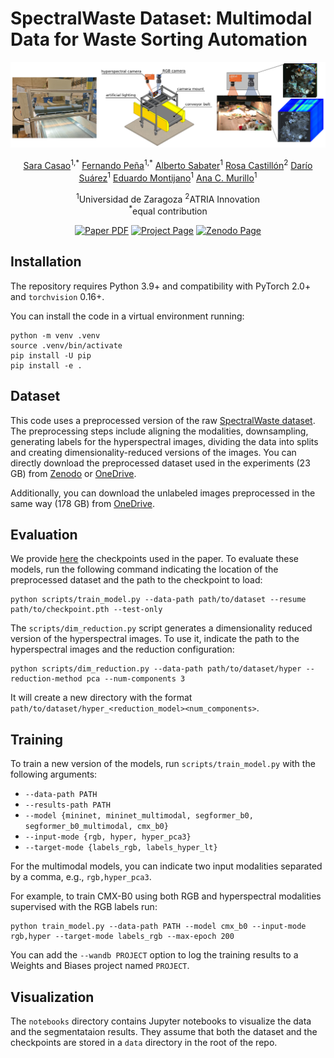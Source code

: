 # SpectralWaste Dataset: Multimodal Data for Waste Sorting Automation

<p align=center>
<img src="assets/banner.png" alt="SpectralWaste setup banner">
</p>

<p align=center>
    <a href="https://www.linkedin.com/in/sara-casao-martinez-5b49b9180">Sara Casao</a><sup>1,*</sup>
    <a href="https://www.ferpb.com">Fernando Peña</a><sup>1,*</sup>
    <a href="https://sites.google.com/unizar.es/alberto-sabater/">Alberto Sabater</a><sup>1</sup>
    <a href="https://www.linkedin.com/in/rosacastillon">Rosa Castillón</a><sup>2</sup>
    <a href="https://webdiis.unizar.es/~dario/">Darío Suárez</a><sup>1</sup>
    <a href="https://sites.google.com/unizar.es/eduardo-montijano">Eduardo Montijano</a><sup>1</sup>
    <a href="https://sites.google.com/unizar.es/anac">Ana C. Murillo</a><sup>1</sup>
</p>

<p align=center>
<sup>1</sup>Universidad de Zaragoza
<sup>2</sup>ATRIA Innovation
<br>
<sup>*</sup>equal contribution
</p>

<p align=center>
<a href="https://arxiv.org/pdf/2403.18033"><img src="https://img.shields.io/badge/paper-pdf-red" alt="Paper PDF"></a>
<a href="https://sites.google.com/unizar.es/spectralwaste"><img src="https://img.shields.io/badge/project-page-green" alt="Project Page"></a>
<a href="https://zenodo.org/records/10880544"><img src="https://zenodo.org/badge/DOI/10.5281/zenodo.10880544.svg" alt="Zenodo Page"></a>
</p>

## Installation
The repository requires Python 3.9+ and compatibility with PyTorch 2.0+ and `torchvision` 0.16+.

You can install the code in a virtual environment running:

```
python -m venv .venv
source .venv/bin/activate
pip install -U pip
pip install -e .
```

## Dataset

This code uses a preprocessed version of the raw [SpectralWaste dataset][spectralwaste-dataset]. The preprocessing steps include aligning the modalities, downsampling, generating labels for the hyperspectral images, dividing the data into splits and creating dimensionality-reduced versions of the images. You can directly download the preprocessed dataset used in the experiments (23 GB) from [Zenodo][preprocessed-labeled-zenodo] or [OneDrive][preprocessed-labeled-onedrive].

Additionally, you can download the unlabeled images preprocessed in the same way (178 GB) from [OneDrive][preprocessed-unlabeled-onedrive].

[spectralwaste-dataset]: https://github.com/ferpb/spectralwaste-dataset
[preprocessed-labeled-zenodo]: https://zenodo.org/records/10880544
[preprocessed-labeled-onedrive]: https://unizares-my.sharepoint.com/:u:/g/personal/756012_unizar_es/EVJygVCmvs1BrCvA_WEtcIcBkUGbgsmN4fLaWGwr_lLJBw?e=lSPWxs
[preprocessed-unlabeled-onedrive]: https://unizares-my.sharepoint.com/:u:/g/personal/756012_unizar_es/Ea5ec2LtwoVOjlKfobsqbwsBTsgQMbIcnh_p0YbQvEH36A?e=vu4BHh

## Evaluation

We provide [here][checkpoints] the checkpoints used in the paper. To evaluate these models, run the following command indicating the location of the preprocessed dataset and the path to the checkpoint to load:

```
python scripts/train_model.py --data-path path/to/dataset --resume path/to/checkpoint.pth --test-only
```

The `scripts/dim_reduction.py` script generates a dimensionality reduced version of the hyperspectral images. To use it, indicate the path to the hyperspectral images and the reduction configuration:

```
python scripts/dim_reduction.py --data-path path/to/dataset/hyper --reduction-method pca --num-components 3
```

It will create a new directory with the format `path/to/dataset/hyper_<reduction_model><num_components>`.

[checkpoints]: https://unizares-my.sharepoint.com/:f:/g/personal/756012_unizar_es/Ej1qFSZwxbxKt2XqUxLGumUBo2hRf0HBm0ULXySu4DYJQA?e=9QUaPs

## Training

To train a new version of the models, run `scripts/train_model.py` with the following arguments:

* `--data-path PATH`
* `--results-path PATH`
* `--model {mininet, mininet_multimodal, segformer_b0, segformer_b0_multimodal, cmx_b0}`
* `--input-mode {rgb, hyper, hyper_pca3}`
* `--target-mode {labels_rgb, labels_hyper_lt}`

For the multimodal models, you can indicate two input modalities separated by a comma, e.g., `rgb,hyper_pca3`.

For example, to train CMX-B0 using both RGB and hyperspectral modalities supervised with the RGB labels run:

```
python train_model.py --data-path PATH --model cmx_b0 --input-mode rgb,hyper --target-mode labels_rgb --max-epoch 200
```

You can add the `--wandb PROJECT` option to log the training results to a Weights and Biases project named `PROJECT`.

## Visualization

The `notebooks` directory contains Jupyter notebooks to visualize the data and the segmentataion results. They assume that both the dataset and the checkpoints are stored in a `data` directory in the root of the repo.